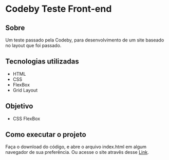 # Codeby Teste Front-end

## Sobre
Um teste passado pela Codeby, para desenvolvimento de um site baseado no layout que foi passado.

## Tecnologias utilizadas
* HTML
* CSS
* FlexBox
* Grid Layout

## Objetivo
* CSS FlexBox

## Como executar o projeto
Faça o download do código, e abre o arquivo index.html em algum navegador de sua preferência.
Ou acesse o site atravês desse [Link](https://raphaelhnl.github.io/escalator-flex/index).
